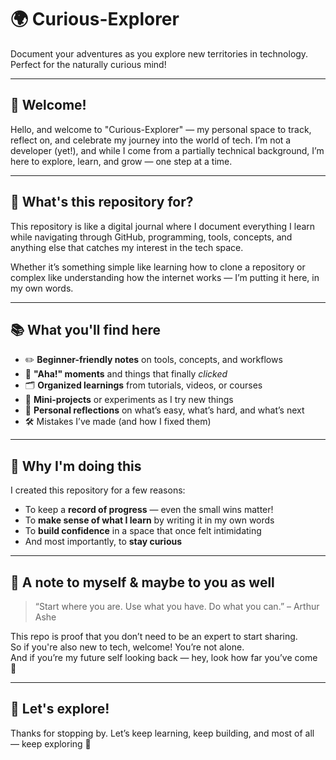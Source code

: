 # 🌍 Curious-Explorer

Document your adventures as you explore new territories in technology. Perfect for the naturally curious mind!

---

## 👋 Welcome!

Hello, and welcome to "Curious-Explorer" — my personal space to track, reflect on, and celebrate my journey into the world of tech. 
I’m not a developer (yet!), and while I come from a partially technical background, I’m here to explore, learn, and grow — one step at a time.

---

## 🎯 What's this repository for?

This repository is like a digital journal where I document everything I learn while navigating through GitHub, programming, tools, concepts, and anything else that catches my interest in the tech space.

Whether it’s something simple like learning how to clone a repository or complex like understanding how the internet works — I’m putting it here, in my own words.

---

## 📚 What you'll find here

- ✏️ **Beginner-friendly notes** on tools, concepts, and workflows  
- 🧠 **"Aha!" moments** and things that finally *clicked*  
- 🗂️ **Organized learnings** from tutorials, videos, or courses  
- 🧪 **Mini-projects** or experiments as I try new things  
- 💭 **Personal reflections** on what’s easy, what’s hard, and what’s next  
- 🛠️ Mistakes I’ve made (and how I fixed them)

---

## 🌱 Why I'm doing this

I created this repository for a few reasons:
- To keep a **record of progress** — even the small wins matter!
- To **make sense of what I learn** by writing it in my own words
- To **build confidence** in a space that once felt intimidating
- And most importantly, to **stay curious**

---

## 🧡 A note to myself & maybe to you as well

> “Start where you are. Use what you have. Do what you can.” – Arthur Ashe

This repo is proof that you don’t need to be an expert to start sharing.  
So if you're also new to tech, welcome! You’re not alone.  
And if you’re my future self looking back — hey, look how far you’ve come 👣

---

## 🚀 Let's explore!

Thanks for stopping by. Let’s keep learning, keep building, and most of all — keep exploring 🌟
